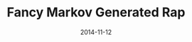 ---
title: "Fancy Markov Generated Rap"
date: "2014-11-12"
description: "If Lil-B can do it, it MUST be possible"
---